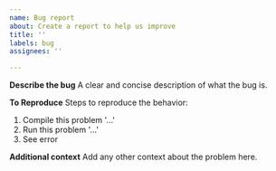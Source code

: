 ```yaml
---
name: Bug report
about: Create a report to help us improve
title: ''
labels: bug
assignees: ''

---
```


**Describe the bug**
A clear and concise description of what the bug is.

**To Reproduce**
Steps to reproduce the behavior:
1. Compile this problem '...'
2. Run this problem '...'
3. See error

**Additional context**
Add any other context about the problem here.
